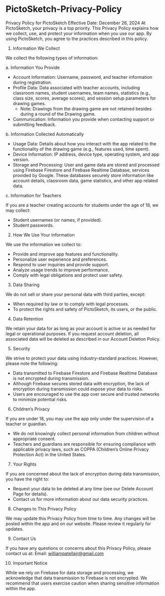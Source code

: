 # PictoSketch-Privacy-Policy

Privacy Policy for PictoSketch
Effective Date: December 26, 2024
At PictoSketch, your privacy is a top priority. This Privacy Policy explains how we collect, use, and protect your information when you use our app. By using PictoSketch, you agree to the practices described in this policy.

1. Information We Collect

We collect the following types of information:

a. Information You Provide

  - Account Information: Username, password, and teacher information during registration.
  - Profile Data: Data associated with teacher accounts, including classroom names, student usernames, team names, statistics (e.g., class size, scores, average scores), and session setup parameters for drawing games.
     - Note: Drawings from the drawing game are not retained besides during a round of the Drawing game.
  - Communication: Information you provide when contacting support or submitting feedback.
    
b. Information Collected Automatically

  - Usage Data: Details about how you interact with the app related to the functionality of the drawing game (e.g., features used, time spent).
  - Device Information: IP address, device type, operating system, and app version.
  - Storage and Processing: User and game data are stored and processed using Firebase Firestore and Firebase Realtime Database, services provided by Google. These databases securely store information like account details, classroom data, game statistics, and other app related data.
    
c. Information for Teachers

If you are a teacher creating accounts for students under the age of 18, we may collect:
  - Student usernames (or names, if provided).
  - Student passwords.

2. How We Use Your Information
   
We use the information we collect to:
  - Provide and improve app features and functionality.
  - Personalize user experience and preferences.
  - Respond to user inquiries and provide support.
  - Analyze usage trends to improve performance.
  - Comply with legal obligations and protect user safety.

3. Data Sharing
   
We do not sell or share your personal data with third parties, except:
  - When required by law or to comply with legal processes.
  - To protect the rights and safety of PictoSketch, its users, or the public.

4. Data Retention
   
We retain your data for as long as your account is active or as needed for legal or operational purposes. If you request account deletion, all associated data will be deleted as described in our Account Deletion Policy.

5. Security
   
We strive to protect your data using industry-standard practices. However, please note the following:

  - Data transmitted to Firebase Firestore and Firebase Realtime Database is not encrypted during transmission.
  - Although Firebase secures stored data with encryption, the lack of encryption during transmission could expose your data to risks.
  - Users are encouraged to use the app over secure and trusted networks to minimize potential risks.


6. Children’s Privacy
   
If you are under 18, you may use the app only under the supervision of a teacher or guardian.

  - We do not knowingly collect personal information from children without appropriate consent.
  - Teachers and guardians are responsible for ensuring compliance with applicable privacy laws, such as COPPA (Children’s Online Privacy Protection Act) in the United States.

7. Your Rights
    
If you are concerned about the lack of encryption during data transmission, you have the right to:

  - Request your data to be deleted at any time (see our Delete Account Page for details).
  - Contact us for more information about our data security practices.

8. Changes to This Privacy Policy
   
We may update this Privacy Policy from time to time. Any changes will be posted within the app and on our website. Please review it regularly for updates.

9. Contact Us
    
If you have any questions or concerns about this Privacy Policy, please contact us at:
Email: williampatellajr@gmail.com

10. Important Notice
    
While we rely on Firebase for data storage and processing, we acknowledge that data transmission to Firebase is not encrypted. We recommend that users exercise caution when sharing sensitive information within the app.

